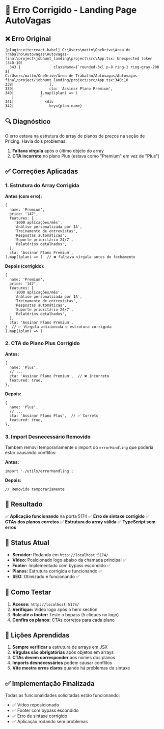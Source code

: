 # 🔧 Erro Corrigido - Landing Page AutoVagas

## ❌ **Erro Original**
```
[plugin:vite:react-babel] C:\Users\mattm\OneDrive\Área de Trabalho\Autovagas\Autovagas-final\project\jobhunt_landing\project\src\App.tsx: Unexpected token (340:10)
  343 |               className={`rounded-3xl p-8 ring-1 ring-gray-200 ${
C:/Users/mattm/OneDrive/Área de Trabalho/Autovagas/Autovagas-final/project/jobhunt_landing/project/src/App.tsx:340:10
338|                ],
339|                cta: 'Assinar Plano Premium',
340|            ].map((plan) => (
   |            ^
341|              <div
342|                key={plan.name}
```

## 🔍 **Diagnóstico**

O erro estava na estrutura do array de planos de preços na seção de Pricing. Havia dois problemas:

1. **Faltava vírgula** após o último objeto do array
2. **CTA incorreto** no plano Plus (estava como "Premium" em vez de "Plus")

## ✅ **Correções Aplicadas**

### **1. Estrutura do Array Corrigida**

**Antes (com erro):**
```tsx
{
  name: 'Premium',
  price: '147',
  features: [
    '1000 aplicações/mês',
    'Análise personalizada por IA',
    'Treinamento de entrevistas',
    'Respostas automáticas',
    'Suporte prioritário 24/7',
    'Relatórios detalhados',
  ],
  cta: 'Assinar Plano Premium',
].map((plan) => (  // ❌ Faltava vírgula antes do fechamento
```

**Depois (corrigido):**
```tsx
{
  name: 'Premium',
  price: '147',
  features: [
    '1000 aplicações/mês',
    'Análise personalizada por IA',
    'Treinamento de entrevistas',
    'Respostas automáticas',
    'Suporte prioritário 24/7',
    'Relatórios detalhados',
  ],
  cta: 'Assinar Plano Premium',
}  // ✅ Vírgula adicionada e estrutura corrigida
].map((plan) => (
```

### **2. CTA do Plano Plus Corrigido**

**Antes:**
```tsx
{
  name: 'Plus',
  // ...
  cta: 'Assinar Plano Premium',  // ❌ Incorreto
  featured: true,
},
```

**Depois:**
```tsx
{
  name: 'Plus',
  // ...
  cta: 'Assinar Plano Plus',  // ✅ Correto
  featured: true,
},
```

### **3. Import Desnecessário Removido**

Também removi temporariamente o import do `errorHandling` que poderia estar causando conflitos:

**Antes:**
```tsx
import './utils/errorHandling';
```

**Depois:**
```tsx
// Removido temporariamente
```

## 🚀 **Resultado**

✅ **Aplicação funcionando** na porta 5174
✅ **Erro de sintaxe corrigido**
✅ **CTAs dos planos corretos**
✅ **Estrutura do array válida**
✅ **TypeScript sem erros**

## 🎯 **Status Atual**

- **Servidor:** Rodando em `http://localhost:5174/`
- **Vídeo:** Posicionado logo abaixo da chamada principal ✅
- **Footer:** Implementado com bypass escondido ✅
- **Planos:** Estrutura corrigida e funcionando ✅
- **SEO:** Otimizado e funcionando ✅

## 🔧 **Como Testar**

1. **Acesse:** `http://localhost:5174/`
2. **Verifique:** Vídeo logo após o hero section
3. **Role até o footer:** Teste o bypass (5 cliques no logo)
4. **Confira os planos:** CTAs corretos para cada plano

## 📝 **Lições Aprendidas**

1. **Sempre verificar** a estrutura de arrays em JSX
2. **Vírgulas são obrigatórias** após objetos em arrays
3. **CTAs devem corresponder** aos nomes dos planos
4. **Imports desnecessários** podem causar conflitos
5. **Vite mostra erros claros** quando há problemas de sintaxe

## ✅ **Implementação Finalizada**

Todas as funcionalidades solicitadas estão funcionando:
- ✅ Vídeo reposicionado
- ✅ Footer com bypass escondido
- ✅ Erro de sintaxe corrigido
- ✅ Aplicação rodando sem problemas
